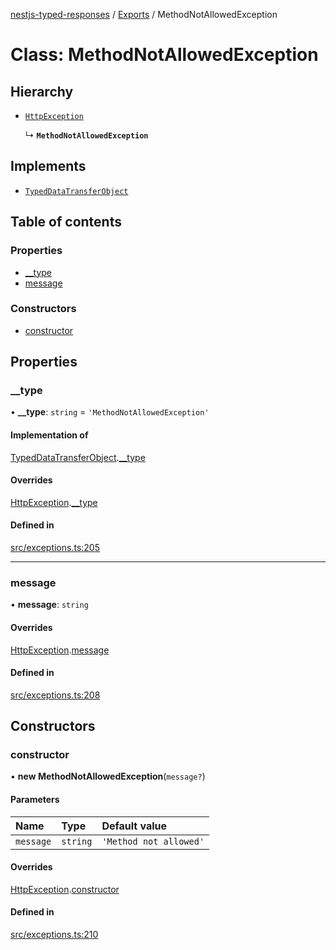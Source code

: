 [nestjs-typed-responses](../README.md) / [Exports](../modules.md) / MethodNotAllowedException

# Class: MethodNotAllowedException

## Hierarchy

- [`HttpException`](HttpException.md)

  ↳ **`MethodNotAllowedException`**

## Implements

- [`TypedDataTransferObject`](../interfaces/TypedDataTransferObject.md)

## Table of contents

### Properties

- [\_\_type](MethodNotAllowedException.md#__type)
- [message](MethodNotAllowedException.md#message)

### Constructors

- [constructor](MethodNotAllowedException.md#constructor)

## Properties

### \_\_type

• **\_\_type**: `string` = `'MethodNotAllowedException'`

#### Implementation of

[TypedDataTransferObject](../interfaces/TypedDataTransferObject.md).[__type](../interfaces/TypedDataTransferObject.md#__type)

#### Overrides

[HttpException](HttpException.md).[__type](HttpException.md#__type)

#### Defined in

[src/exceptions.ts:205](https://github.com/igrek8/nestjs-typed-responses/blob/c965990/src/exceptions.ts#L205)

___

### message

• **message**: `string`

#### Overrides

[HttpException](HttpException.md).[message](HttpException.md#message)

#### Defined in

[src/exceptions.ts:208](https://github.com/igrek8/nestjs-typed-responses/blob/c965990/src/exceptions.ts#L208)

## Constructors

### constructor

• **new MethodNotAllowedException**(`message?`)

#### Parameters

| Name | Type | Default value |
| :------ | :------ | :------ |
| `message` | `string` | `'Method not allowed'` |

#### Overrides

[HttpException](HttpException.md).[constructor](HttpException.md#constructor)

#### Defined in

[src/exceptions.ts:210](https://github.com/igrek8/nestjs-typed-responses/blob/c965990/src/exceptions.ts#L210)
